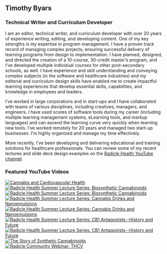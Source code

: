 ## Timothy Byars
### Technical Writer and Curriculum Developer
I am an editor, technical writer, and curriculum developer with over 20 years of experience writing, editing, and developing content. One of my key strengths is my expertise in program management. I have a proven track record of managing complex projects, ensuring successful delivery of learning programs from design to implementation. I have planned, designed, and directed the creation of a 10-course, 30-credit master’s program, and I’ve developed multiple individual courses for other post-secondary schools, as well. I have experience and skill understanding and conveying complex subjects (in the software and healthcare industries) and my editorial and curriculum design skills have enabled me to create impactful learning experiences that develop essential skills, capabilities, and knowledge in employees and leaders. <br/>

I’ve worked in large corporations and in start-ups and I have collaborated with teams of various disciplines, including creatives, managers, and engineers. I have used scores of software tools during my career (including multiple learning management systems, eLearning tools, and markup languages) and can ascend the learning curve very quickly when learning new tools. I’ve worked remotely for 20 years and managed two start-up businesses. I’m highly organized and manage my time effectively. <br/>

More recently, I’ve been developing and delivering educational and training solutions for healthcare professionals. You can review some of my recent lectures and slide deck design examples on the [Radicle Health YouTube channel](https://www.youtube.com/@radiclehealth).

### Featured YouTube Videos

<!-- BEGIN YOUTUBE-CARDS -->


[![Cannabis and Cardiovascular Health](https://ytcards.demolab.com/?id=OS76kYOlvDU&title=Cannabis+and+Cardiovascular+Health&lang=en&timestamp=1692827228&background_color=%23ffffff&title_color=%2324292f&stats_color=%2357606a&max_title_lines=2&width=250&border_radius=5&duration=3505 "Cannabis and Cardiovascular Health")](https://youtu.be/OS76kYOlvDU?si=CjZhHRhiqgGen6-W#gh-light-mode-only)
[![Radicle Health Summer Lecture Series: Biosynthetic Cannabinoids](https://ytcards.demolab.com/?id=DylPSIXer4g&title=Radicle+Health+Summer+Lecture+Series%3A+Biosynthetic+Cannabinoids&lang=en&timestamp=1691188972&background_color=%230d1117&title_color=%23ffffff&stats_color=%23dedede&max_title_lines=2&width=250&border_radius=5&duration=1331 "Radicle Health Summer Lecture Series: Biosynthetic Cannabinoids")](https://www.youtube.com/watch?v=DylPSIXer4g#gh-dark-mode-only)[![Radicle Health Summer Lecture Series: Biosynthetic Cannabinoids](https://ytcards.demolab.com/?id=DylPSIXer4g&title=Radicle+Health+Summer+Lecture+Series%3A+Biosynthetic+Cannabinoids&lang=en&timestamp=1691188972&background_color=%23ffffff&title_color=%2324292f&stats_color=%2357606a&max_title_lines=2&width=250&border_radius=5&duration=1331 "Radicle Health Summer Lecture Series: Biosynthetic Cannabinoids")](https://www.youtube.com/watch?v=DylPSIXer4g#gh-light-mode-only)
[![Radicle Health Summer Lecture Series: Cannabis Drinks and Nanoemulsions](https://ytcards.demolab.com/?id=kTJUKefgWSE&title=Radicle+Health+Summer+Lecture+Series%3A+Cannabis+Drinks+and+Nanoemulsions&lang=en&timestamp=1689028022&background_color=%230d1117&title_color=%23ffffff&stats_color=%23dedede&max_title_lines=2&width=250&border_radius=5&duration=1483 "Radicle Health Summer Lecture Series: Cannabis Drinks and Nanoemulsions")](https://www.youtube.com/watch?v=kTJUKefgWSE#gh-dark-mode-only)[![Radicle Health Summer Lecture Series: Cannabis Drinks and Nanoemulsions](https://ytcards.demolab.com/?id=kTJUKefgWSE&title=Radicle+Health+Summer+Lecture+Series%3A+Cannabis+Drinks+and+Nanoemulsions&lang=en&timestamp=1689028022&background_color=%23ffffff&title_color=%2324292f&stats_color=%2357606a&max_title_lines=2&width=250&border_radius=5&duration=1483 "Radicle Health Summer Lecture Series: Cannabis Drinks and Nanoemulsions")](https://www.youtube.com/watch?v=kTJUKefgWSE#gh-light-mode-only)
[![Radicle Health Summer Lecture Series: CB1 Antagonists--History and Future](https://ytcards.demolab.com/?id=t2wynhCpCYo&title=Radicle+Health+Summer+Lecture+Series%3A+CB1+Antagonists--History+and+Future&lang=en&timestamp=1687543338&background_color=%230d1117&title_color=%23ffffff&stats_color=%23dedede&max_title_lines=2&width=250&border_radius=5&duration=1417 "Radicle Health Summer Lecture Series: CB1 Antagonists--History and Future")](https://www.youtube.com/watch?v=t2wynhCpCYo#gh-dark-mode-only)[![Radicle Health Summer Lecture Series: CB1 Antagonists--History and Future](https://ytcards.demolab.com/?id=t2wynhCpCYo&title=Radicle+Health+Summer+Lecture+Series%3A+CB1+Antagonists--History+and+Future&lang=en&timestamp=1687543338&background_color=%23ffffff&title_color=%2324292f&stats_color=%2357606a&max_title_lines=2&width=250&border_radius=5&duration=1417 "Radicle Health Summer Lecture Series: CB1 Antagonists--History and Future")](https://www.youtube.com/watch?v=t2wynhCpCYo#gh-light-mode-only)
[![The Story of Synthetic Cannabinoids](https://ytcards.demolab.com/?id=FhQ5MXRA04E&title=The+Story+of+Synthetic+Cannabioids&lang=en&timestamp=1687543338&background_color=%23ffffff&title_color=%2324292f&stats_color=%2357606a&max_title_lines=2&width=250&border_radius=5&duration=1417 "The Story of Synthetic Cannabinoids")](https://www.youtube.com/watch?v=FhQ5MXRA04E#gh-light-mode-only)
[![Radicle Community Webinar: THCV](https://ytcards.demolab.com/?id=f8YBdW4yE-w&title=THCV&lang=en&timestamp=1687543338&background_color=%23ffffff&title_color=%2324292f&stats_color=%2357606a&max_title_lines=2&width=250&border_radius=5&duration=3950 "Radicle Community Webinar: THCV")](https://www.youtube.com/watch?v=f8YBdW4yE-w#gh-light-mode-only)


<!-- END YOUTUBE-CARDS -->
